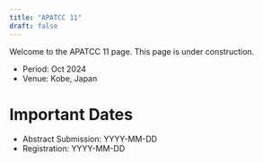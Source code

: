 ```yaml
---
title: "APATCC 11"
draft: false
---
```


Welcome to the APATCC 11 page.
This page is under construction.

- Period: Oct 2024
- Venue: Kobe, Japan

# Important Dates

- Abstract Submission: YYYY-MM-DD
- Registration: YYYY-MM-DD


